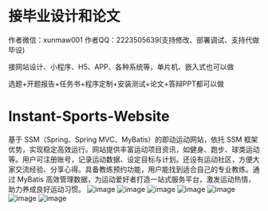 # 接毕业设计和论文
作者微信：xunmaw001  作者QQ：2223505639(支持修改、部署调试、支持代做毕设)

接网站设计、小程序、H5、APP、各种系统等，单片机、嵌入式也可以做

选题+开题报告+任务书+程序定制+安装测试+论文+答辩PPT都可以做
# Instant-Sports-Website
基于 SSM（Spring、Spring MVC、MyBatis）的即动运动网站，依托 SSM 框架优势，实现稳定高效运行。网站提供丰富运动项目资讯，如健身、跑步、球类运动等。用户可注册账号，记录运动数据、设定目标与计划。还设有运动社区，方便大家交流经验、分享心得。具备教练预约功能，用户能找到适合自己的专业教练。通过 MyBatis 高效管理数据，为运动爱好者打造一站式服务平台，激发运动热情，助力养成良好运动习惯。 
![image](https://github.com/user-attachments/assets/694668f5-8223-44ab-9454-162f465aefc7)
![image](https://github.com/user-attachments/assets/3ca92350-8571-440f-866f-d5798455dfef)
![image](https://github.com/user-attachments/assets/8f1fdbb3-ff6a-4ee0-8ef5-681aea05d967)
![image](https://github.com/user-attachments/assets/ae38c696-dffd-4054-b4c0-7a232b386c45)
![image](https://github.com/user-attachments/assets/22e62016-c550-4bc6-b901-d9becb4ff5d6)
![image](https://github.com/user-attachments/assets/c4faed72-10ab-48f2-95b0-7460a822232e)
![image](https://github.com/user-attachments/assets/15817cd4-7fc9-4832-aca9-f9c98a9495d1)
